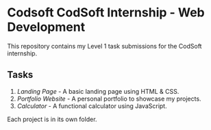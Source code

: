 # Codsoft CodSoft Internship - Web Development

This repository contains my Level 1 task submissions for the CodSoft internship.

## Tasks
1. *Landing Page* - A basic landing page using HTML & CSS.
2. *Portfolio Website* - A personal portfolio to showcase my projects.
3. *Calculator* - A functional calculator using JavaScript.

Each project is in its own folder.
